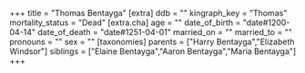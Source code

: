 +++
title = "Thomas Bentayga"
[extra]
ddb = ""
kingraph_key = "Thomas"
mortality_status = "Dead"
[extra.cha]
age = ""
date_of_birth = "date#1200-04-14"
date_of_death = "date#1251-04-01"
married_on = ""
married_to = ""
pronouns = ""
sex = ""
[taxonomies]
parents = ["Harry Bentayga","Elizabeth Windsor"]
siblings = ["Elaine Bentayga","Aaron Bentayga","Maria Bentayga"]
+++

